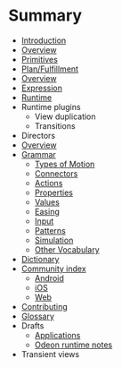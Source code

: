 # Summary

* [Introduction](README.md)
* [Overview](concepts/README.md)
* [Primitives](concepts/primitives.md)
* [Plan/Fulfillment](concepts/plan-fulfillment-pattern.md)
* [Overview](specifications/README.md)
* [Expression](specifications/expressions.md)
* [Runtime](specifications/runtime.md)
* Runtime plugins
   * View duplication
   * Transitions
* Directors
* [Overview](material_motion/README.md)
* [Grammar](languages/README.md)
   * [Types of Motion](languages/types_of_motion.md)
   * [Connectors](languages/connectors.md)
   * [Actions](languages/actions.md)
   * [Properties](languages/properties.md)
   * [Values](languages/values.md)
   * [Easing](languages/easing.md)
   * [Input](languages/input.md)
   * [Patterns](languages/patterns.md)
   * [Simulation](languages/simulation.md)
   * [Other Vocabulary](languages/other_vocabulary.md)
* [Dictionary](material_motion/dictionary.md)
* [Community index](community_index/README.md)
   * [Android](community_index/android.md)
   * [iOS](community_index/ios.md)
   * [Web](community_index/web.md)
* [Contributing](CONTRIBUTING.md)
* [Glossary](GLOSSARY.md)
* Drafts
   * [Applications](specifications/applications.md)
   * [Odeon runtime notes](specifications/odeon_runtime.md)
* Transient views

